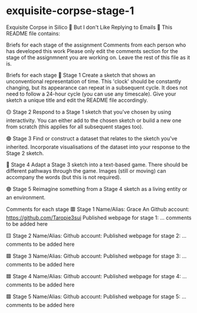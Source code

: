 # exquisite-corpse-stage-1

Exquisite Corpse in Silico
🔻 But I don't Like Replying to Emails 🔻
This README file contains:

Briefs for each stage of the assignment
Comments from each person who has developed this work
Please only edit the comments section for the stage of the assignmnent you are working on. Leave the rest of this file as it is.

Briefs for each stage
🔴 Stage 1
Create a sketch that shows an unconventional representation of time. This 'clock' should be constantly changing, but its appearance can repeat in a subsequent cycle. It does not need to follow a 24-hour cycle (you can use any timescale). Give your sketch a unique title and edit the README file accordingly.

🟡 Stage 2
Respond to a Stage 1 sketch that you've chosen by using interactivity. You can either add to the chosen sketch or build a new one from scratch (this applies for all subsequent stages too).

🟢 Stage 3
Find or construct a dataset that relates to the sketch you've inherited. Incorporate visualisations of the dataset into your response to the Stage 2 sketch.

🔵 Stage 4
Adapt a Stage 3 sketch into a text-based game. There should be different pathways through the game. Images (still or moving) can accompany the words (but this is not required).

🟣 Stage 5
Reimagine something from a Stage 4 sketch as a living entity or an environment.

Comments for each stage
🟥 Stage 1
Name/Alias: Grace An
Github account: https://github.com/Taropie3sui
Published webpage for stage 1:
... comments to be added here

🟨 Stage 2
Name/Alias:
Github account:
Published webpage for stage 2:
... comments to be added here

🟩 Stage 3
Name/Alias:
Github account:
Published webpage for stage 3:
... comments to be added here

🟦 Stage 4
Name/Alias:
Github account:
Published webpage for stage 4:
... comments to be added here

🟪 Stage 5
Name/Alias:
Github account:
Published webpage for stage 5:
... comments to be added here
